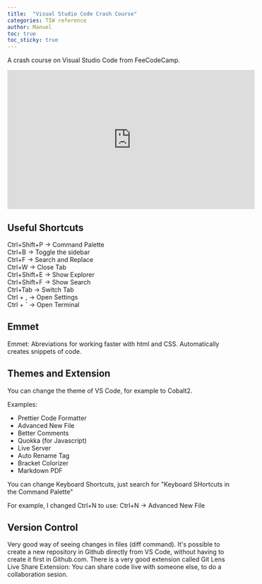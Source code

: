 ```yaml
---
title:  "Visual Studio Code Crash Course"
categories: TIW reference
author: Manuel
toc: true
toc_sticky: true
---
```


A crash course on Visual Studio Code from FeeCodeCamp.

<iframe width="560" height="315" src="https://www.youtube.com/embed/WPqXP_kLzpo" frameborder="0" allow="accelerometer; autoplay; clipboard-write; encrypted-media; gyroscope; picture-in-picture" allowfullscreen></iframe>

## Useful Shortcuts

Ctrl+Shift+P    -> Command Palette  
Ctrl+B          -> Toggle the sidebar  
Ctrl+F          -> Search and Replace  
Ctrl+W          -> Close Tab  
Ctrl+Shift+E    -> Show Explorer  
Ctrl+Shift+F    -> Show Search  
Ctrl+Tab        -> Switch Tab  
Ctrl + ,        -> Open Settings  
Ctrl + `        -> Open Terminal

## Emmet

Emmet: Abreviations for working faster with html and CSS.
Automatically creates snippets of code.

## Themes and Extension

You can change the theme of VS Code, for example to Cobalt2.

Examples:

- Prettier Code Formatter
- Advanced New File
- Better Comments
- Quokka (for Javascript)
- Live Server
- Auto Rename Tag
- Bracket Colorizer
- Markdown PDF

You can change Keyboard Shortcuts, just search for "Keyboard SHortcuts in the Command Palette"

For example, I changed Ctrl+N to use:
Ctrl+N          -> Advanced New File

## Version Control

Very good way of seeing changes in files (diff command).
It's possible to create a new repository in Github directly from VS Code, without having to create it first in Github.com.
There is a very good extension called Git Lens
Live Share Extension: You can share code live with someone else, to do a collaboration sesion.
